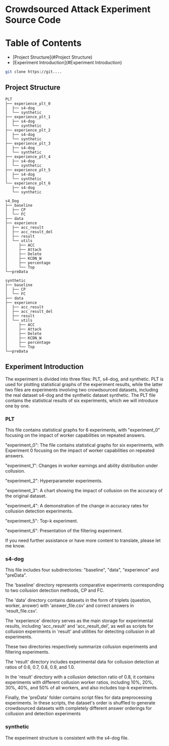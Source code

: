 # Crowdsourced Attack Experiment Source Code

# Table of Contents

- [Project Structure](#Project Structure)
- [Experiment Introduction](#Experiment Introduction)

```sh
git clone https://git....
```

## Project Structure
```
PLT
├── experience_plt_0
│  ├── s4-dog
│  └── synthetic
├── experience_plt_1
│  ├── s4-dog
│  └── synthetic
├── experience_plt_2
│  ├── s4-dog
│  └── synthetic
├── experience_plt_3
│  ├── s4-dog
│  └── synthetic
├── experience_plt_4
│  ├── s4-dog
│  └── synthetic
├── experience_plt_5
│  ├── s4-dog
│  └── synthetic
└── experience_plt_6
   ├── s4-dog
   └── synthetic

s4_Dog
├── baseline
│  ├── CP
│  └── FC
├── data
├── experience
│  ├── acc_result
│  ├── acc_result_del
│  ├── result
│  └── utils
│     ├── ACC
│     ├── Attack
│     ├── Delete
│     ├── KCDN_W
│     ├── percentage
│     └── Top
└──preData

synthetic
├── baseline
│  ├── CP
│  └── FC
├── data
├── experience
│  ├── acc_result
│  ├── acc_result_del
│  ├── result
│  └── utils
│     ├── ACC
│     ├── Attack
│     ├── Delete
│     ├── KCDN_W
│     ├── percentage
│     └── Top
└──preData
```

## Experiment Introduction
The experiment is divided into three files: PLT, s4-dog, and synthetic. 
PLT is used for plotting statistical graphs of the experiment results, 
while the latter two files are experiments involving two crowdsourced datasets, 
including the real dataset s4-dog and the synthetic dataset synthetic. 
The PLT file contains the statistical results of six experiments, which we will introduce one by one.


### PLT
This file contains statistical graphs for 6 experiments, with "experiment_0" focusing on the impact of worker capabilities on repeated answers.

"experiment_0": The file contains statistical graphs for six experiments, with Experiment 0 focusing on the impact of worker capabilities on repeated answers.

"experiment_1": Changes in worker earnings and ability distribution under collusion.

"experiment_2": Hyperparameter experiments.

"experiment_3": A chart showing the impact of collusion on the accuracy of the original dataset.

"experiment_4": A demonstration of the change in accuracy rates for collusion detection experiments.

"experiment_5": Top-k experiment.

"experiment_6": Presentation of the filtering experiment.

If you need further assistance or have more content to translate, please let me know.


### s4-dog
This file includes four subdirectories: "baseline", "data", "experience" and "preData".

The 'baseline' directory represents comparative experiments corresponding to two collusion detection methods, CP and FC.

The 'data' directory contains datasets in the form of triplets (question, worker, answer) with 'answer_file.csv' and correct answers in 'result_file.csv'.

The 'experience' directory serves as the main storage for experimental results, including 'acc_result' and 'acc_result_del', as well as scripts for collusion experiments in 'result' and utilities for detecting collusion in all experiments.

These two directories respectively summarize collusion experiments and filtering experiments.

The 'result' directory includes experimental data for collusion detection at ratios of 0.6, 0.7, 0.8, 0.9, and 1.0.

In the 'result' directory with a collusion detection ratio of 0.8, it contains experiments with different collusion worker ratios, including 10%, 20%, 30%, 40%, and 50% of all workers, and also includes top-k experiments.

Finally, the 'preData' folder contains script files for data preprocessing experiments. In these scripts, the dataset's order is shuffled to generate crowdsourced datasets with completely different answer orderings for collusion and detection experiments

### synthetic
The experiment structure is consistent with the s4-dog file.